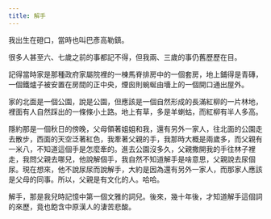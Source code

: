 ```yaml
---
title: 解手
---
```


我出生在磴口，當時也叫巴彥高勒鎮。

很多人甚至六、七歲之前的事都記不得，但我兩、三歲的事仍舊歷歷在目。

記得當時家是那種政府家屬院裡的一棟馬脊排房中的一個套房，地上鋪得是青磚，一個鐵爐子被安置在房間的正中央，煙囪則蜿蜒由墻上的一個開口通出屋外。

家的北面是一個公園，說是公園，但應該是一個自然形成的長滿紅柳的一片林地，裡面有人自然踩出的一條條小土路。地上有草，多是羊蝲蛄，而紅柳有半人多高。

隱約那是一個秋日的傍晚，父母領著姐姐和我，還有另外一家人，往北面的公園走去散步，西面的天空泛著紅色，我牽著父親的手，我那時大概是兩歲多，而父親有一米八，不知道這個手是怎麼牽的。進去公園沒多久，父親撒開我的手往林子裡走，我問父親去哪兒，他說解個手，我自然不知道解手是啥意思，父親說去尿個尿。現在想來，他不說尿尿而說解手，大約是因為還有另外一家人，而那家人應該是父母的同事。所以，父親是有文化的人。哈哈。

解手，那是我兒時記憶中第一個文雅的詞兒。後來，幾十年後，才知道解手這個詞的來歷，竟也飽含中原漢人的淒苦悲酸。